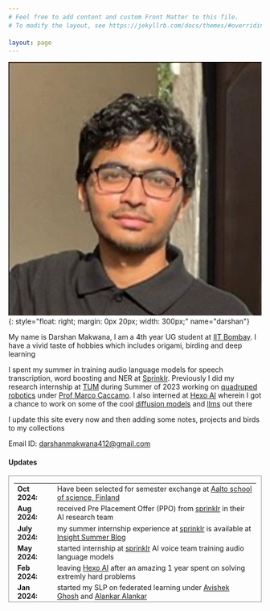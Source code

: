 ```yaml
---
# Feel free to add content and custom Front Matter to this file.
# To modify the layout, see https://jekyllrb.com/docs/themes/#overriding-theme-defaults

layout: page
---
```


![Darshan Makwana](./img/people/darshan.png){: style="float: right; margin: 0px 20px; width: 300px;" name="darshan"}

My name is Darshan Makwana, I am a 4th year UG student at [IIT Bombay](https://en.wikipedia.org/wiki/IIT_Bombay). I have a vivid taste of hobbies which includes origami, birding and deep learning

I spent my summer in training audio language models for speech transcription, word boosting and NER at [Sprinklr](https://www.sprinklr.com/).
Previously I did my research internship at [TUM](https://www.tum.de/en/) during Summer of 2023 working on [quadruped robotics](https://www.notion.so/System-Identification-and-Model-Based-Deep-Reinforcement-Learning-for-Agile-and-Robust-Quadruped-Rob-d64a6f1dd4434a18b57f3c60cdb16fe3?pvs=4) under [Prof Marco Caccamo](https://rtsl.cps.mw.tum.de/personal_page/mcaccamo/). I also interned at [Hexo AI](https://www.hexo.ai/) wherein I got a chance to work on some of the cool [diffusion models](https://en.wikipedia.org/wiki/Diffusion_model#:~:text=A%20diffusion%20model%20consists%20of,distribution%20of%20a%20given%20dataset.) and [llms](https://en.wikipedia.org/wiki/Large_language_model) out there

I update this site every now and then adding some notes, projects and birds to my collections

Email ID: [darshanmakwana412@gmail.com](mailto:darshanmakwana412@gmail.com)

#### **Updates**

<div style="height:250px;overflow:auto; border:1px solid #999; padding-left: 0.7em; padding-right: 0.7em">
<table>
<col width="100px">
<col width="650px">
<tr><td><b>Oct 2024:</b></td><td>Have been selected for semester exchange at <a href="https://www.aalto.fi/en/school-of-science">Aalto school of science, Finland</a></td></tr>
<tr><td><b>Aug 2024:</b></td><td>received Pre Placement Offer (PPO) from <a href="https://www.sprinklr.com/">sprinklr</a> in their AI research team</td></tr>
<tr><td><b>July 2024:</b></td><td>my summer internship experience at <a href="https://www.sprinklr.com/">sprinklr</a> is available at <a href="https://summerblog.insightiitb.org/darshan-makwana-sprinklr/">Insight Summer Blog</a></td></tr>
<tr><td><b>May 2024:</b></td><td>started internship at <a href="https://www.sprinklr.com/">sprinklr</a> AI voice team training audio language models</td></tr>
<tr><td><b>Feb 2024:</b></td><td>leaving <a href="https://www.sprinklr.com/">Hexo AI</a> after an amazing 1 year spent on solving extremly hard problems</td></tr>
<tr><td><b>Jan 2024:</b></td><td>started my SLP on federated learning under <a href="https://sites.google.com/view/avishekghosh/home">Avishek Ghosh</a> and <a href="https://www.me.iitb.ac.in/faculty/prof-alankar-alankar">Alankar Alankar</a></td></tr>
<tr><td><b>May 2023:</b></td><td>started my summer research internship under <a href="https://rtsl.cps.mw.tum.de/personal_page/mcaccamo/">Marco Caccamo</a> at <a href="https://www.tum.de/">TUM, Germany</a> for robust quadruped robot control</td></tr>
<tr><td><b>Feb 2023:</b></td><td>started internship at <a href="https://www.sprinklr.com/">Hexo AI</a> for training diffusion models on product photography</td></tr>
<tr><td><b>Jul 2022:</b></td><td>Our system description paper for <a href="https://www.semanticscholar.org/paper/Shayona%40SMM4H-23%3A-COVID-19-Self-diagnosis-using-and-Chavda-Makwana/f16292e2e210bb8681d796fe46c47ffda1df6360">COVID-19 Self diagnosis classification using BERT and LightGBM</a> has been accepted to SMM4H2023</td></tr>
</table>
</div>